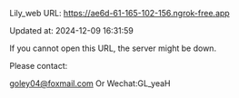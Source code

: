 Lily_web URL: https://ae6d-61-165-102-156.ngrok-free.app

Updated at: 2024-12-09 16:31:59

If you cannot open this URL, the server might be down.

Please contact: 

goley04@foxmail.com Or Wechat:GL_yeaH
